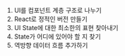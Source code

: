 1. UI를 컴포넌트 계층 구조로 나누기
2. React로 정적인 버전 만들기
3. UI State에 대한 최소한의 표현 찾아내기
4. State가 어디에 있어야 할 지 찾기
5. 역방향 데이터 흐름 추가하기